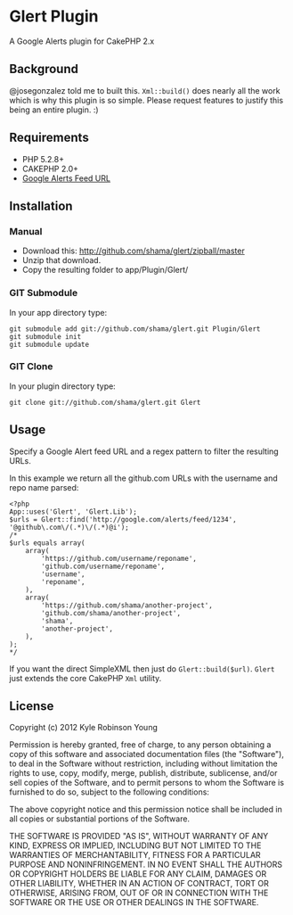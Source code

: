 # Glert Plugin

A Google Alerts plugin for CakePHP 2.x

## Background

@josegonzalez told me to built this. `Xml::build()` does nearly all the work
which is why this plugin is so simple. Please request features to justify this
being an entire plugin. :)

## Requirements

* PHP 5.2.8+
* CAKEPHP 2.0+
* [Google Alerts Feed URL](http://google.com/alerts)

## Installation

### Manual

* Download this: http://github.com/shama/glert/zipball/master
* Unzip that download.
* Copy the resulting folder to app/Plugin/Glert/

### GIT Submodule

In your app directory type:

    git submodule add git://github.com/shama/glert.git Plugin/Glert
    git submodule init
    git submodule update

### GIT Clone

In your plugin directory type:

    git clone git://github.com/shama/glert.git Glert

## Usage

Specify a Google Alert feed URL and a regex pattern to filter the resulting URLs.

In this example we return all the github.com URLs with the username and repo
name parsed:

    <?php
    App::uses('Glert', 'Glert.Lib');
    $urls = Glert::find('http://google.com/alerts/feed/1234', '@github\.com\/(.*)\/(.*)@i');
    /*
    $urls equals array(
        array(
            'https://github.com/username/reponame',
            'github.com/username/reponame',
            'username',
            'reponame',
        ),
        array(
            'https://github.com/shama/another-project',
            'github.com/shama/another-project',
            'shama',
            'another-project',
        ),
    );
    */

If you want the direct SimpleXML then just do `Glert::build($url)`. `Glert` just
extends the core CakePHP `Xml` utility.

## License

Copyright (c) 2012 Kyle Robinson Young

Permission is hereby granted, free of charge, to any person obtaining a copy
of this software and associated documentation files (the "Software"), to deal
in the Software without restriction, including without limitation the rights
to use, copy, modify, merge, publish, distribute, sublicense, and/or sell
copies of the Software, and to permit persons to whom the Software is
furnished to do so, subject to the following conditions:

The above copyright notice and this permission notice shall be included in
all copies or substantial portions of the Software.

THE SOFTWARE IS PROVIDED "AS IS", WITHOUT WARRANTY OF ANY KIND, EXPRESS OR
IMPLIED, INCLUDING BUT NOT LIMITED TO THE WARRANTIES OF MERCHANTABILITY,
FITNESS FOR A PARTICULAR PURPOSE AND NONINFRINGEMENT. IN NO EVENT SHALL THE
AUTHORS OR COPYRIGHT HOLDERS BE LIABLE FOR ANY CLAIM, DAMAGES OR OTHER
LIABILITY, WHETHER IN AN ACTION OF CONTRACT, TORT OR OTHERWISE, ARISING FROM,
OUT OF OR IN CONNECTION WITH THE SOFTWARE OR THE USE OR OTHER DEALINGS IN
THE SOFTWARE.